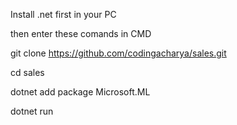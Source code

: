 Install .net first in your PC

then enter these comands in CMD

git clone https://github.com/codingacharya/sales.git

cd sales

dotnet add package Microsoft.ML

dotnet run

